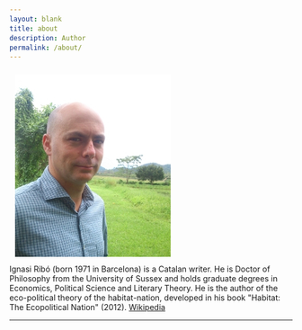 ```yaml
---
layout: blank
title: about
description: Author
permalink: /about/
---
```


<img class="col one right" src="/img/ignasifoto.jpg" style="margin: 10px">

<br/>
Ignasi Ribó (born 1971 in Barcelona) is a Catalan writer. He is Doctor of Philosophy from the University of Sussex and holds graduate degrees in Economics, Political Science and Literary Theory. He is the author of the eco-political theory of the habitat-nation, developed in his book "Habitat: The Ecopolitical Nation" (2012). <a href="https://en.wikipedia.org/wiki/Ignasi_Rib%C3%B3" target="_blank">Wikipedia</a>
<br/>
<hr/>
<br/>


<span class="contacticon center">
	<a href="mailto:iribolabastida@gmail.com"><i class="fa fa-envelope-square"></i></a>
	<a href="https://www.linkedin.com/in/ignasiribo" target="_blank"><i class="fa fa-linkedin-square"></i></a>
	<a href="https://twitter.com/seliestel" target="_blank"><i class="fa fa-twitter-square"></i></a>
</span>


